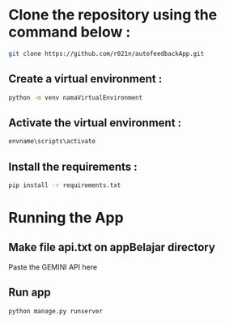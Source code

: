# Clone the repository using the command below :
```bash
git clone https://github.com/r021n/autofeedbackApp.git
```

## Create a virtual environment :
```bash
python -m venv namaVirtualEnvironment
```

## Activate the virtual environment :
```bash
envname\scripts\activate
```

## Install the requirements :
```bash
pip install -r requirements.txt
```

# Running the App

## Make file api.txt on appBelajar directory
Paste the GEMINI API here

## Run app
```bash
python manage.py runserver
```
